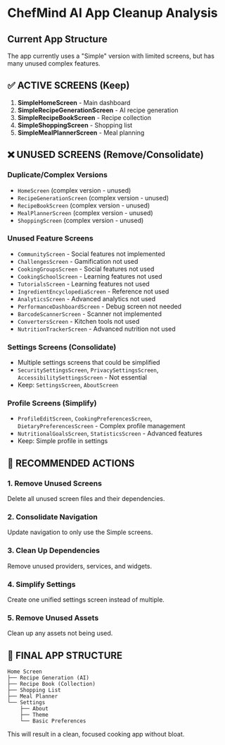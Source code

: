# ChefMind AI App Cleanup Analysis

## Current App Structure
The app currently uses a "Simple" version with limited screens, but has many unused complex features.

## ✅ ACTIVE SCREENS (Keep)
1. **SimpleHomeScreen** - Main dashboard
2. **SimpleRecipeGenerationScreen** - AI recipe generation  
3. **SimpleRecipeBookScreen** - Recipe collection
4. **SimpleShoppingScreen** - Shopping list
5. **SimpleMealPlannerScreen** - Meal planning

## ❌ UNUSED SCREENS (Remove/Consolidate)

### Duplicate/Complex Versions
- `HomeScreen` (complex version - unused)
- `RecipeGenerationScreen` (complex version - unused)
- `RecipeBookScreen` (complex version - unused)
- `MealPlannerScreen` (complex version - unused)
- `ShoppingScreen` (complex version - unused)

### Unused Feature Screens
- `CommunityScreen` - Social features not implemented
- `ChallengesScreen` - Gamification not used
- `CookingGroupsScreen` - Social features not used
- `CookingSchoolScreen` - Learning features not used
- `TutorialsScreen` - Learning features not used
- `IngredientEncyclopediaScreen` - Reference not used
- `AnalyticsScreen` - Advanced analytics not used
- `PerformanceDashboardScreen` - Debug screen not needed
- `BarcodeScannerScreen` - Scanner not implemented
- `ConvertersScreen` - Kitchen tools not used
- `NutritionTrackerScreen` - Advanced nutrition not used

### Settings Screens (Consolidate)
- Multiple settings screens that could be simplified
- `SecuritySettingsScreen`, `PrivacySettingsScreen`, `AccessibilitySettingsScreen` - Not essential
- Keep: `SettingsScreen`, `AboutScreen`

### Profile Screens (Simplify)
- `ProfileEditScreen`, `CookingPreferencesScreen`, `DietaryPreferencesScreen` - Complex profile management
- `NutritionalGoalsScreen`, `StatisticsScreen` - Advanced features
- Keep: Simple profile in settings

## 🔧 RECOMMENDED ACTIONS

### 1. Remove Unused Screens
Delete all unused screen files and their dependencies.

### 2. Consolidate Navigation
Update navigation to only use the Simple screens.

### 3. Clean Up Dependencies
Remove unused providers, services, and widgets.

### 4. Simplify Settings
Create one unified settings screen instead of multiple.

### 5. Remove Unused Assets
Clean up any assets not being used.

## 📱 FINAL APP STRUCTURE
```
Home Screen
├── Recipe Generation (AI)
├── Recipe Book (Collection)
├── Shopping List
├── Meal Planner
└── Settings
    ├── About
    ├── Theme
    └── Basic Preferences
```

This will result in a clean, focused cooking app without bloat.